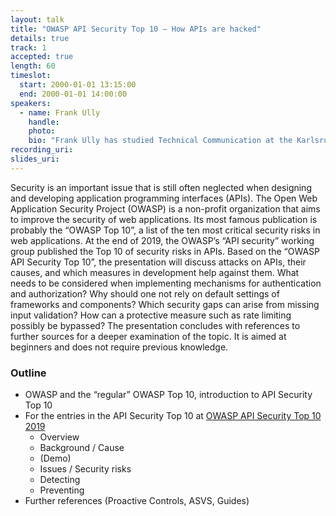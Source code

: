 ```yaml
---
layout: talk
title: "OWASP API Security Top 10 – How APIs are hacked"
details: true
track: 1
accepted: true
length: 60
timeslot:
  start: 2000-01-01 13:15:00
  end: 2000-01-01 14:00:00
speakers: 
  - name: Frank Ully
    handle: 
    photo: 
    bio: "Frank Ully has studied Technical Communication at the Karlsruhe University of Applied Sciences and graduated with a diploma degree (now equivalent to a master in Communication and Media Management). While still a student, he set up the Corporate Communications and Documentation department of a Berlin-based software manufacturer and headed it for several years. Later, Frank was responsible for internal user systems and IT security. He has studied Security Management with a specialization in IT security at the Brandenburg University of Applied Sciences and was certified as an Offensive Security Certified Expert (OSCE) and Offensive Security Certified Professional (OSCP). Frank also holds the GIAC Reverse Engineering Malware (GREM) and GIAC Certified Forensic Analyst (GCFA) certifications and is a certified OSSTMM Professional Security Tester (OPST). At the end of his master studies, he began working as a penetration tester and security consultant at Oneconsult Germany in November 2017 and became a senior penetration tester and security consultant in April 2018."
recording_uri: 
slides_uri: 
---
```


Security is an important issue that is still often neglected when designing and developing application programming interfaces (APIs). 
The Open Web Application Security Project (OWASP) is a non-profit organization that aims to improve the security of web applications. Its most famous publication is probably the “OWASP Top 10”, a list of the ten most critical security risks in web applications.
At the end of 2019, the OWASP’s “API security” working group published the Top 10 of security risks in APIs.
Based on the “OWASP API Security Top 10”, the presentation will discuss attacks on APIs, their causes, and which measures in development help against them.
What needs to be considered when implementing mechanisms for authentication and authorization? Why should one not rely on default settings of frameworks and components? Which security gaps can arise from missing input validation? How can a protective measure such as rate limiting possibly be bypassed? 
The presentation concludes with references to further sources for a deeper examination of the topic. It is aimed at beginners and does not require previous knowledge.

### Outline

 - OWASP and the “regular” OWASP Top 10, introduction to API Security Top 10
 - For the entries in the API Security Top 10 at [OWASP API Security Top 10 2019](https://raw.githubusercontent.com/OWASP/API-Security/master/2019/en/dist/owasp-api-security-top-10.pdf)
   - Overview
   - Background / Cause
   - (Demo)
   - Issues / Security risks
   - Detecting
   - Preventing
 - Further references (Proactive Controls, ASVS, Guides)